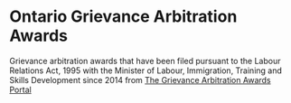 # Ontario Grievance Arbitration Awards

Grievance arbitration awards that have been filed pursuant to the Labour Relations Act, 1995 with the Minister of Labour, Immigration, Training and Skills Development since 2014 from [The Grievance Arbitration Awards Portal](https://www.lr.labour.gov.on.ca/en-CA/Arbitration-Awards/)